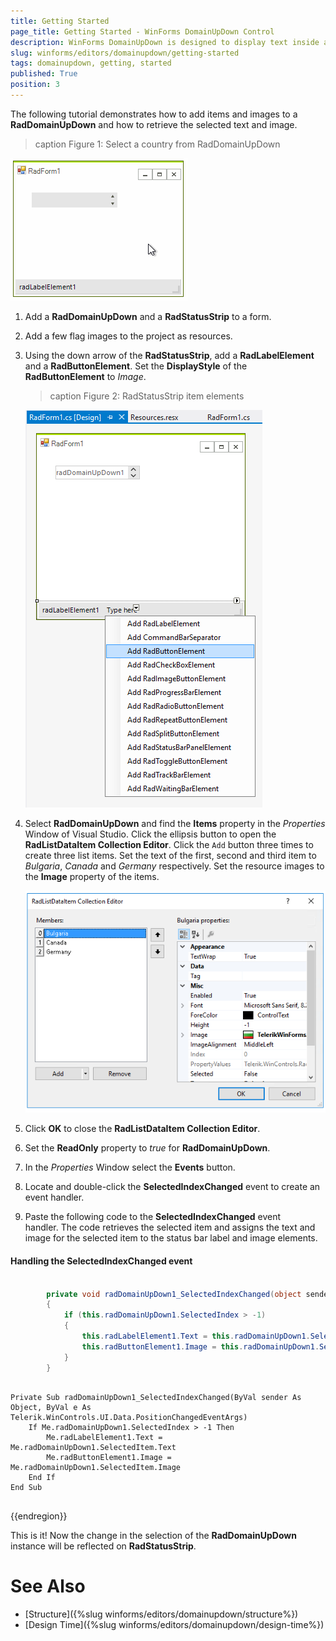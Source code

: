 ```yaml
---
title: Getting Started
page_title: Getting Started - WinForms DomainUpDown Control
description: WinForms DomainUpDown is designed to display text inside an editor like a text-box and sets a text string from a list of choices.  
slug: winforms/editors/domainupdown/getting-started
tags: domainupdown, getting, started
published: True
position: 3 
---
```

 
The following tutorial demonstrates how to add items and images to a **RadDomainUpDown** and how to retrieve the selected text and image.
>caption Figure 1: Select a country from RadDomainUpDown

![editors-domainupdown-getting-started 001](images/editors-domainupdown-getting-started001.gif)

1. Add a **RadDomainUpDown** and a **RadStatusStrip** to a form. 

2. Add a few flag images to the project as resources.

3. Using the down arrow of the **RadStatusStrip**, add a **RadLabelElement** and a  **RadButtonElement**. Set the **DisplayStyle** of the **RadButtonElement** to *Image*.
            
	>caption Figure 2: RadStatusStrip item elements

	![editors-domainupdown-getting-started 002](images/editors-domainupdown-getting-started002.png)

4. Select **RadDomainUpDown** and find the **Items** property in the *Properties* Window of Visual Studio. Click the  ellipsis button to open the **RadListDataItem Collection Editor**. Click the `Add` button three times to create three list items. Set the text of the first, second and third item to *Bulgaria*, *Canada* and *Germany* respectively. Set the resource images to the __Image__ property of the items.

	![editors-domainupdown-getting-started 003](images/editors-domainupdown-getting-started003.png)

5. Click **OK** to close the **RadListDataItem Collection Editor**. 

6. Set the **ReadOnly** property to *true* for **RadDomainUpDown**.

7. In the *Properties* Window select the **Events** button. 

8. Locate and double-click the **SelectedIndexChanged** event to create an event handler. 

9. Paste the following code to the **SelectedIndexChanged** event handler. The code retrieves the selected item and assigns the text and image for the selected item to the status bar label and image elements.

#### Handling the SelectedIndexChanged event 

````C#
    
        private void radDomainUpDown1_SelectedIndexChanged(object sender, Telerik.WinControls.UI.Data.PositionChangedEventArgs e)
        {
            if (this.radDomainUpDown1.SelectedIndex > -1)
            {
                this.radLabelElement1.Text = this.radDomainUpDown1.SelectedItem.Text;
                this.radButtonElement1.Image = this.radDomainUpDown1.SelectedItem.Image;
            }
        }

````
````VB.NET

Private Sub radDomainUpDown1_SelectedIndexChanged(ByVal sender As Object, ByVal e As Telerik.WinControls.UI.Data.PositionChangedEventArgs)
    If Me.radDomainUpDown1.SelectedIndex > -1 Then
        Me.radLabelElement1.Text = Me.radDomainUpDown1.SelectedItem.Text
        Me.radButtonElement1.Image = Me.radDomainUpDown1.SelectedItem.Image
    End If
End Sub


````

{{endregion}} 

This is it! Now the change in the selection of the **RadDomainUpDown** instance will be reflected on **RadStatusStrip**.

# See Also

* [Structure]({%slug winforms/editors/domainupdown/structure%}) 
* [Design Time]({%slug winforms/editors/domainupdown/design-time%}) 